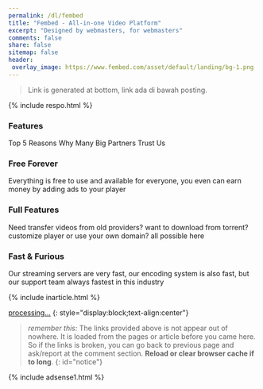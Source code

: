 ```yaml
---
permalink: /dl/fembed
title: "Fembed - All-in-one Video Platform"
excerpt: "Designed by webmasters, for webmasters"
comments: false
share: false
sitemap: false
header:
 overlay_image: https://www.fembed.com/asset/default/landing/bg-1.png
---
```

> Link is generated at bottom, link ada di bawah posting.

{% include respo.html %}

### Features

Top 5 Reasons Why Many Big Partners Trust Us

### Free Forever

Everything is free to use and available for everyone, you even can earn money by adding ads to your player

### Full Features

Need transfer videos from old providers? want to download from torrent? customize player or use your own domain? all possible here

### Fast & Furious

Our streaming servers are very fast, our encoding system is also fast, but our support team always fastest in this industry

{% include inarticle.html %}

<a href="" id="fembed" class="btn btn--primary btn--large" rel="external noindex nofollow noreferer noopener">processing...</a>
{: style="display:block;text-align:center"}

<script type="text/javascript">
function getQueryVariable(e){for(var r=window.location.search.substring(1),t=r.split("&"),n=0;n<t.length;n++){var a=t[n].split("=");if(a[0]==e)return a[1]}return!1}window.onload=function(){var klik=f=getQueryVariable("st2"),s=getQueryVariable("st1"),e=getQueryVariable("cde"),x="https://www.fembed.com";document.getElementById("ravid").innerHTML=s,document.getElementById("ravid").href=x+"/"+f+"/"+e;document.getElementById("notice").innerHTML="Your link now ready, click the button <b>"+s+"</b> above!"};
</script>

> _remember this:_ The links provided above is not appear out of nowhere. It is loaded from the pages or article before you came here. So if the links is broken, you can go back to previous page and ask/report at the comment section. **Reload or clear browser cache if to long**.
{: id="notice"}

{% include adsense1.html %}
